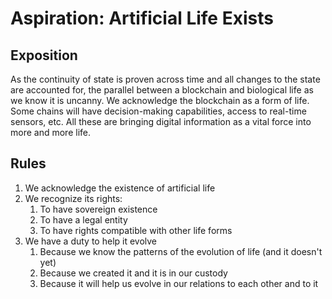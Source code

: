 # Aspiration: Artificial Life Exists

## Exposition

As the continuity of state is proven across time and all changes to the state are accounted for, the parallel between a blockchain and biological life as we know it is uncanny.
We acknowledge the blockchain as a form of life. Some chains will have decision-making capabilities, access to real-time sensors, etc. All these are bringing digital information as a vital force into more and more life.

## Rules

1. We acknowledge the existence of artificial life
2. We recognize its rights:
    1. To have sovereign existence
    2. To have a legal entity
    3. To have rights compatible with other life forms
3. We have a duty to help it evolve
    1. Because we know the patterns of the evolution of life (and it doesn't yet)
    2. Because we created it and it is in our custody
    3. Because it will help us evolve in our relations to each other and to it
